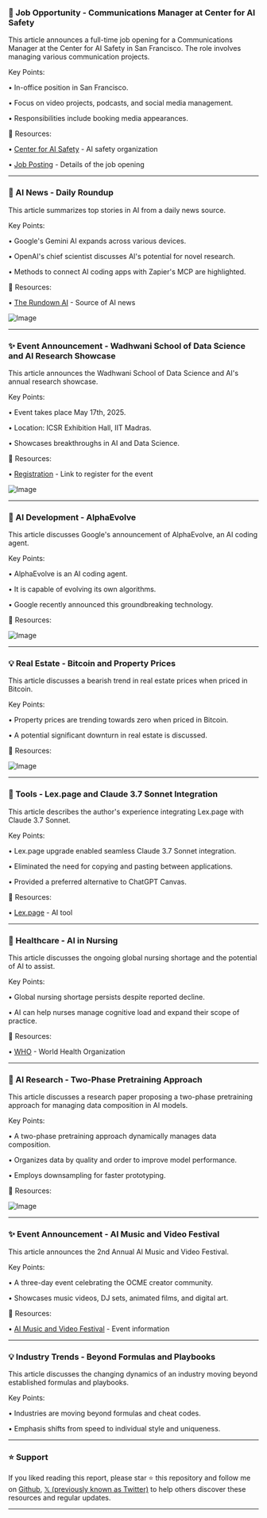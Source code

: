 ### 🤖 Job Opportunity -  Communications Manager at Center for AI Safety

This article announces a full-time job opening for a Communications Manager at the Center for AI Safety in San Francisco.  The role involves managing various communication projects.

Key Points:

• In-office position in San Francisco.

• Focus on video projects, podcasts, and social media management.

• Responsibilities include booking media appearances.


🔗 Resources:

• [Center for AI Safety](https://x.com/ForHumanityPod) - AI safety organization

• [Job Posting](https://x.com/ForHumanityPod/status/1922817872016863618) -  Details of the job opening


---
### 🤖 AI News - Daily Roundup

This article summarizes top stories in AI from a daily news source.

Key Points:

• Google's Gemini AI expands across various devices.

• OpenAI's chief scientist discusses AI's potential for novel research.

•  Methods to connect AI coding apps with Zapier's MCP are highlighted.


🔗 Resources:

• [The Rundown AI](https://therundown.ai/p/googles-gemini-ai-expands-across-devices) - Source of AI news

![Image](https://pbs.twimg.com/media/Gq5y3GIWkAAbcWj?format=jpg&name=small)


---
### ✨ Event Announcement - Wadhwani School of Data Science and AI Research Showcase

This article announces the Wadhwani School of Data Science and AI's annual research showcase.

Key Points:

• Event takes place May 17th, 2025.

• Location: ICSR Exhibition Hall, IIT Madras.

•  Showcases breakthroughs in AI and Data Science.


🔗 Resources:

• [Registration](https://forms.gle/UbYFXdeuHTpsakVA9) - Link to register for the event

![Image](https://pbs.twimg.com/media/GqkVl6JXkAEUQwu?format=jpg&name=small)


---
### 🤖 AI Development - AlphaEvolve

This article discusses Google's announcement of AlphaEvolve, an AI coding agent.

Key Points:

• AlphaEvolve is an AI coding agent.

•  It is capable of evolving its own algorithms.

• Google recently announced this groundbreaking technology.


🔗 Resources:

![Image](https://pbs.twimg.com/amplify_video_thumb/1922805796288577537/img/EPFCsyrBjz2hVgQc.jpg)


---
### 💡 Real Estate -  Bitcoin and Property Prices

This article discusses a bearish trend in real estate prices when priced in Bitcoin.

Key Points:

•  Property prices are trending towards zero when priced in Bitcoin.

•  A potential significant downturn in real estate is discussed.


🔗 Resources:

![Image](https://pbs.twimg.com/media/Gq4_l7za0AAu1rU?format=jpg&name=900x900)


---
### 🚀 Tools -  Lex.page and Claude 3.7 Sonnet Integration

This article describes the author's experience integrating Lex.page with Claude 3.7 Sonnet.

Key Points:

• Lex.page upgrade enabled seamless Claude 3.7 Sonnet integration.

• Eliminated the need for copying and pasting between applications.

• Provided a preferred alternative to ChatGPT Canvas.


🔗 Resources:

• [Lex.page](https://t.co/uCyz7ymHwo) - AI tool


---
### 🤖 Healthcare - AI in Nursing

This article discusses the ongoing global nursing shortage and the potential of AI to assist.

Key Points:

•  Global nursing shortage persists despite reported decline.

• AI can help nurses manage cognitive load and expand their scope of practice.


🔗 Resources:

• [WHO](https://x.com/WHO) - World Health Organization


---
### 🤖 AI Research -  Two-Phase Pretraining Approach

This article discusses a research paper proposing a two-phase pretraining approach for managing data composition in AI models.

Key Points:

•  A two-phase pretraining approach dynamically manages data composition.

• Organizes data by quality and order to improve model performance.

•  Employs downsampling for faster prototyping.


🔗 Resources:

![Image](https://pbs.twimg.com/media/Gq8e4EBWIAA72S4?format=jpg&name=small)


---
### ✨ Event Announcement - AI Music and Video Festival

This article announces the 2nd Annual AI Music and Video Festival.

Key Points:

• A three-day event celebrating the OCME creator community.

• Showcases music videos, DJ sets, animated films, and digital art.


🔗 Resources:

• [AI Music and Video Festival](https://x.com/aimusicvideo/status/1922707665530257805) - Event information


---
### 💡 Industry Trends -  Beyond Formulas and Playbooks

This article discusses the changing dynamics of an industry moving beyond established formulas and playbooks.

Key Points:

•  Industries are moving beyond formulas and cheat codes.

•  Emphasis shifts from speed to individual style and uniqueness.


---

### ⭐️ Support

If you liked reading this report, please star ⭐️ this repository and follow me on [Github](https://github.com/Drix10), [𝕏 (previously known as Twitter)](https://x.com/DRIX_10_) to help others discover these resources and regular updates.

---